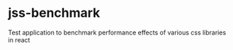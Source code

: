 # jss-benchmark
Test application to benchmark performance effects of various css libraries in react
